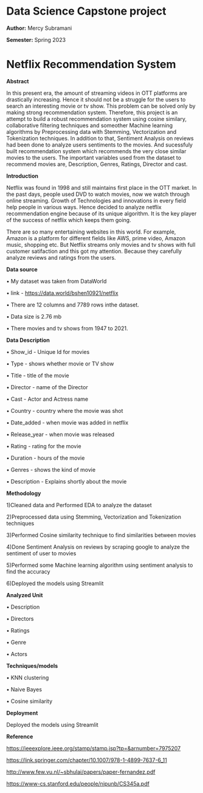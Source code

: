 # Data Science Capstone project

**Author:** Mercy Subramani

**Semester:** Spring 2023
  
# Netflix Recommendation System

**Abstract**

In this present era, the amount of streaming videos in OTT platforms are drastically increasing. Hence it should not be a struggle for the users to search an interesting movie or tv show. This problem can be solved only by making strong recommendation system. Therefore, this project is an attempt to build a robust recommendation system using cosine similary, collaborative filtering techniques and someother Machine learning algorithms by Preprocessing data with Stemming, Vectorization and Tokenization techniques. In addition to that, Sentiment Analysis on reviews had been done to analyze users sentiments to the movies. And sucessfuly built recommendation system which recommends the very close similar movies to the users. The important variables used from the dataset to recommend movies are, Description, Genres, Ratings, Director and cast.


**Introduction**

Netflix was found in 1998 and still maintains first place in the OTT market. In the past days, people used DVD to watch movies, now we watch through
online streaming. Growth of Technologies and innovations in every field help people in various ways. Hence decided to analyze netflix recommendation engine because 
of its unique algorithm. It is the key player of the success of netflix which keeps them going.

There are so many entertaining websites in this world. For example, Amazon is a platform for different fields like AWS, prime video, Amazon music, shopping etc.
But Netflix streams only movies and tv shows with full customer satifaction and this got my attention. Because they carefully analyze reviews and ratings from the users.  


**Data source**

•	My dataset was taken from DataWorld

• link - https://data.world/bshen10921/netflix
 
• There are 12 columns and 7789 rows inthe dataset.

• Data size is 2.76 mb

• There movies and tv shows from 1947 to 2021.


**Data Description**

•	Show_id - Unique Id for movies

•	Type - shows whether movie or TV show

•	Title - title of the movie

• Director - name of the Director

•	Cast - Actor and Actress name

•	Country - country where the movie was shot

•	Date_added - when movie was added in netflix

•	Release_year - when movie was released

•	Rating - rating for the movie

•	Duration - hours of the movie

• Genres - shows the kind of movie

•	Description - Explains shortly about the movie


**Methodology**

1)Cleaned data and Performed EDA to analyze the dataset

2)Preprocessed data using Stemming, Vectorization and Tokenization techniques

3)Performed Cosine similarity technique to find similarities between movies 

4)Done Sentiment Analysis on reviews by scraping google to analyze the sentiment of user to movies

5)Performed some Machine learning algorithm using sentiment analysis to find the accuracy

6)Deployed the models using Streamlit


**Analyzed Unit**

•	Description

•	Directors

•	Ratings

•	Genre

•	Actors


**Techniques/models**

•	KNN clustering

•	Naive Bayes

•	Cosine similarity


**Deployment**

Deployed the models using Streamlit


**Reference**

https://ieeexplore.ieee.org/stamp/stamp.jsp?tp=&arnumber=7975207

https://link.springer.com/chapter/10.1007/978-1-4899-7637-6_11

http://www.few.vu.nl/~sbhulai/papers/paper-fernandez.pdf

https://www-cs.stanford.edu/people/nipunb/CS345a.pdf
